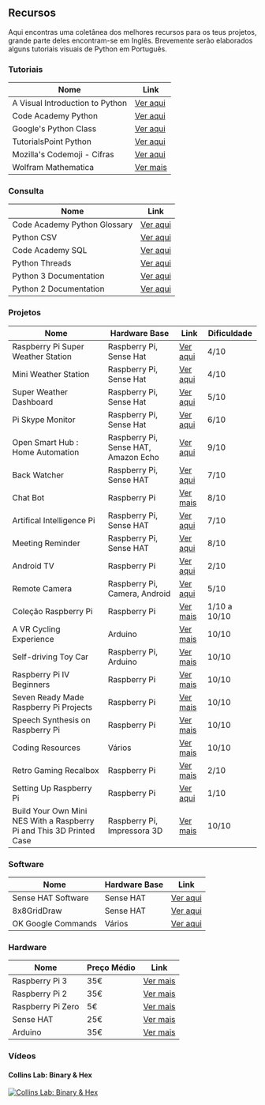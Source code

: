 ## Recursos

Aqui encontras uma coletânea dos melhores recursos para os teus projetos, grande parte deles encontram-se em Inglês. Brevemente serão elaborados alguns tutoriais visuais de Python em Português.

### Tutoriais  
  
|Nome  |Link  |
|---|---|  
|A Visual Introduction to Python |[Ver aqui](https://hourofpython.trinket.io/a-visual-introduction-to-python#/welcome/an-hour-of-code) |
|Code Academy Python |[Ver aqui](https://www.codecademy.com/learn/python)  |  
|Google's Python Class  |[Ver aqui](https://developers.google.com/edu/python/)  |  
|TutorialsPoint Python  |[Ver aqui](http://www.tutorialspoint.com/python/)  |  
|Mozilla's Codemoji - Cifras  |[Ver aqui](https://codemoji.org/#/welcome)  |  
|Wolfram Mathematica  |[Ver mais](https://www.raspberrypi.org/learning/getting-started-with-mathematica/)  |  

### Consulta  

|Nome  |Link  |
|---|---|
|Code Academy Python Glossary  |[Ver aqui](https://www.codecademy.com/articles/glossary-python)  |  
|Python CSV  |[Ver aqui](https://pythonprogramming.net/reading-csv-files-python-3/)  |  
|Code Academy SQL  |[Ver aqui](https://www.codecademy.com/learn/learn-sql)  |  
|Python Threads  |[Ver aqui](https://pymotw.com/2/threading/)  |  
|Python 3 Documentation  |[Ver aqui](https://docs.python.org/3/)  |  
|Python 2 Documentation  |[Ver aqui](https://docs.python.org/2/)  |  

### Projetos  
  
|Nome  |Hardware Base  |Link  |Dificuldade |
|---|---|---|---|
|Raspberry Pi Super Weather Station  |Raspberry Pi, Sense Hat  |[Ver aqui](http://www.instructables.com/id/Build-a-Raspberry-Pi-SUPER-Weather-Station/)  |4/10  |  
|Mini Weather Station  |Raspberry Pi, Sense Hat  |[Ver aqui](https://www.hackster.io/idreams/make-a-mini-weather-station-with-a-raspberry-pi-2-and-sense-447866?ref=part&ref_id=13643&offset=1)  |4/10  |  
|Super Weather Dashboard  |Raspberry Pi, Sense Hat  |[Ver aqui](http://hackaday.com/2015/10/25/raspberry-pi-sense-hat-super-weather-dashboard/)  |5/10  |  
|Pi Skype Monitor  |Raspberry Pi, Sense Hat  |[Ver aqui](https://www.hackster.io/corky2003/pi-skype-monitor-ddc391?ref=platform&ref_id=425_trending__beginner_&offset=67)  |6/10  |  
|Open Smart Hub : Home Automation  |Raspberry Pi, Sense HAT, Amazon Echo  |[Ver aqui](https://www.hackster.io/anthony-ngu/open-source-home-hub-26e5c7)  |9/10  |  
|Back Watcher  |Raspberry Pi, Sense HAT  |[Ver aqui](https://github.com/NunoFilipeSantos/finappsparty2015)  |7/10  |  
|Chat Bot  |Raspberry Pi  |[Ver mais](http://lifehacker.com/how-i-turned-my-resume-into-a-chat-bot-1775565350)  |8/10  |  
|Artifical Intelligence Pi  |Raspberry Pi, Sense HAT  |[Ver aqui](https://github.com/the-raspberry-pi-guy/Artificial-Intelligence-Pi)  |7/10  |  
|Meeting Reminder  |Raspberry Pi, Sense HAT  |[Ver aqui](http://makezine.com/projects/get-a-flashing-meeting-reminder-with-a-raspberry-pi/)  |8/10  |  
|Android TV  |Raspberry Pi  |[Ver aqui](http://geektillithertz.com/wordpress/index.php/2016/06/02/android-tv-for-raspberry-pi-3/)  |2/10  |  
|Remote Camera  |Raspberry Pi, Camera, Android  |[Ver aqui](http://www.butterflytv.net/en/2015/07/01/build-a-camera-with-raspberry-pi-to-watch-live-on-mobile/)  |5/10  |  
|Coleção Raspberry Pi  |Raspberry Pi  |[Ver mais](https://www.raspberrypi.org/resources/)  |1/10 a 10/10  |
|A VR Cycling Experience  |Arduino  |[Ver mais](https://pauldyan.wordpress.com/2016/01/24/my-vr-bike/)   |10/10  |
|Self-driving Toy Car  |Raspberry Pi, Arduino  |[Ver mais](http://fossbytes.com/programmer-makes-self-driving-toy-car-powered-by-raspberry-pi-arduino-python/)  |10/10  |
|Raspberry Pi IV Beginners  |Raspberry Pi  |[Ver mais](https://www.youtube.com/user/RaspberryPiBeginners/playlists)  |10/10  |
|Seven Ready Made Raspberry Pi Projects  |Raspberry Pi  |[Ver mais](http://lifehacker.com/seven-ready-made-raspberry-pi-projects-you-can-install-1691368805)  |10/10  |
|Speech Synthesis on Raspberry Pi  |Raspberry Pi  |[Ver mais](https://learn.adafruit.com/speech-synthesis-on-the-raspberry-pi)  |10/10  |
|Coding Resources |Vários |[Ver mais](http://resources.thecodingcorner.com/search/label/5%20Stars) |10/10  |  
|Retro Gaming Recalbox  |Raspberry Pi  |[Ver mais](http://www.recalbox.com)  |2/10  |  
|Setting Up Raspberry Pi  |Raspberry Pi  |[Ver aqui](http://lifehacker.com/the-always-up-to-date-guide-to-setting-up-your-raspberr-1781419054)  |1/10  |  
|Build Your Own Mini NES With a Raspberry Pi and This 3D Printed Case  |Raspberry Pi, Impressora 3D  |[Ver mais](http://lifehacker.com/build-your-own-mini-nes-with-a-raspberry-pi-and-this-3d-1783674650)  |10/10 |
  
### Software  
  
|Nome  |Hardware Base  |Link  | 
|---|---|---|   
|Sense HAT Software|Sense HAT  |[Ver aqui](http://pythonhosted.org/sense-hat/)  |  
|8x8GridDraw |Sense HAT  |[Ver aqui](https://github.com/topshed/RPi_8x8GridDraw)  | 
|OK Google Commands  |Vários  |[Ver aqui](http://ok-google.io)  |   
  
### Hardware  

|Nome  |Preço Médio  |Link  |
|---|---|---|  
|Raspberry Pi 3 |35€ |[Ver mais](https://www.raspberrypi.org/blog/raspberry-pi-3-on-sale/) |  
|Raspberry Pi 2  |35€  |[Ver mais](https://www.raspberrypi.org/products/raspberry-pi-2-model-b/)  |
|Raspberry Pi Zero |5€ |[Ver mais](https://www.raspberrypi.org/products/pi-zero/) |  
|Sense HAT  |25€  |[Ver mais](https://www.raspberrypi.org/products/sense-hat/)  |
|Arduino  |35€  |[Ver mais](https://store.arduino.cc/product/GBX00066)  |
  
### Vídeos  
  
#### Collins Lab: Binary & Hex
[![Collins Lab: Binary & Hex](http://img.youtube.com/vi/jvx-NrILgpE/0.jpg)](https://www.youtube.com/watch?v=jvx-NrILgpE)  
  